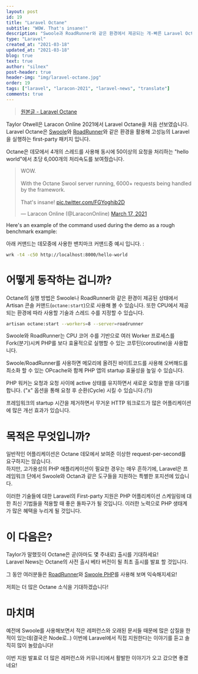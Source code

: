 ```yaml
---
layout: post
id: 19
title: "Laravel Octane"
subtitle: "WOW. That's insane!"
description: "Swoole과 RoadRunner와 같은 환경에서 제공되는 개-빠른 Laravel Octane"
type: "Laravel"
created_at: "2021-03-18"
updated_at: "2021-03-18"
blog: true
text: true
author: "silnex"
post-header: true
header-img: "img/laravel-octane.jpg"
order: 19
tags: ["laravel", "laracon-2021", "laravel-news", "translate"]
comments: true
---
```


> [원본글 - Laravel Octane](https://laravel-news.com/laravel-octane)

Taylor Otwell은 Laracon Online 2021에서 Laravel Octane을 처음 선보였습니다.  
Laravel Octane은 [Swoole](https://www.swoole.co.uk/)와 [RoadRunner](https://roadrunner.dev/)와 같은 환경을 활용해 고성능의 Laravel을 실행하는 first-party 패키지 입니다.

Octane은 데모에서 4개의 스레드를 사용해 동시에 50이상의 요청을 처리하는 "hello world"에서 초당 6,000개의 처리속도를 보여줬습니다.

<blockquote class="twitter-tweet"><p lang="en" dir="ltr">WOW.<br><br>With the Octane Swool server running, 6000+ requests being handled by the framework.<br><br>That&#39;s insane! <a href="https://t.co/FGYoghib2D">pic.twitter.com/FGYoghib2D</a></p>&mdash; Laracon Online (@LaraconOnline) <a href="https://twitter.com/LaraconOnline/status/1372251742251802624?ref_src=twsrc%5Etfw">March 17, 2021</a></blockquote> <script async src="https://platform.twitter.com/widgets.js" charset="utf-8"></script>

Here's an example of the command used during the demo as a rough benchmark example:

아래 커맨드는 데모중에 사용한 밴치마크 커맨드중 예시 입니다. :

```bash
wrk -t4 -c50 http://localhost:8000/hello-world
```

# 어떻게 동작하는 겁니까?

Octane의 실행 방법은 Swoole나 RoadRunner와 같은 환경이 제공된 상태에서 Artisan 콘솔 커맨드(`octane:start`)으로 사용해 볼 수 있습니다. 또한 CPU에서 제공되는 환경에 따라 사용할 기술과 스레드 수를 지정할 수 있습니다.

```bash
artisan octane:start --workers=8 --server=roadrunner
```

Swoole와 RoadRunner는 CPU 코어 수를 기반으로 여러 Worker 프로세스를 Fork(분기)시켜 PHP를 보다 효율적으로 실행할 수 있는 코루틴(coroutine)을 사용합니다.

Swoole/RoadRunner를 사용하면 메모리에 올려진 바이트코드를 사용해 오버해드를 최소화 할 수 있는 OPcache와 함께 PHP 앱의 startup 효율성을 높일 수 있습니다.

PHP 워커는 요청과 요청 사이에 active 상태를 유지하면서 새로운 요청을 받을 대기를 합니다. ("x" 옵션을 통해 요청 후 순환(Cycle) 시킬 수 있습니다.(?))  

프레임워크의 startup 시간을 제거하면서 무거운 HTTP 워크로드가 많은 어플리케이션에 많은 개선 효과가 있습니다.

# 목적은 무엇입니까?

일반적인 어플리케이션은 Octane 데모에서 보여준 이상한 request-per-second를 요구하지는 않습니다.  
하지만, 고가용성의 PHP 애플리케이션이 필요한 경우는 매우 흔하기에, Laravel은 프레임워크 단에서 Swoole와 Octan과 같은 도구들을 지원하는 특별한 포지션에 있습니다.

이러한 기술들에 대한 Laravel의 First-party 지원은 PHP 어플리케이션 스케일링에 대한 최신 기법들을 적용할 때 좋은 돌파구가 될 것입니다. 이러한 노력으로 PHP 생태계가 많은 혜택을 누리게 될 것입니다.

# 이 다음은?

Taylor가 말했듯이 Octane은 곧(아마도 몇 주내로) 출시를 기대하세요!  
Laravel News는 Octane의 사전 출시 베타 버전이 될 최초 출시를 발표 할 것입니다.

그 동안 여러분들은 [RoadRunner](https://roadrunner.dev/docs/intro-about)와 [Swoole PHP](https://www.swoole.co.uk/how-it-works)를 사용해 보며 익숙해지세요!

저희는 더 많은 Octane 소식을 기대하겠습니다!

# 마치며

예전에 Swoole를 사용해보면서 적은 레퍼런스와 오래된 문서들 때문에 많은 삽질을 한적이 있는데(결국은 Node로..) 이번에 Laravel에서 직접 지원한다는 이야기를 듣고 솔직히 많이 놀랐습니다!

이번 지원 발표로 더 많은 레퍼런스와 커뮤니티에서 활발한 이야기가 오고 갔으면 좋겠네요!